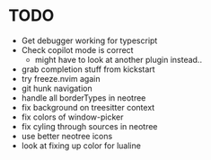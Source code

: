 # TODO

- Get debugger working for typescript
- Check copilot mode is correct
    - might have to look at another plugin instead..
- grab completion stuff from kickstart
- try freeze.nvim again
- git hunk navigation
- handle all borderTypes in neotree
- fix background on treesitter context
- fix colors of window-picker
- fix cyling through sources in neotree
- use better neotree icons
- look at fixing up color for lualine
